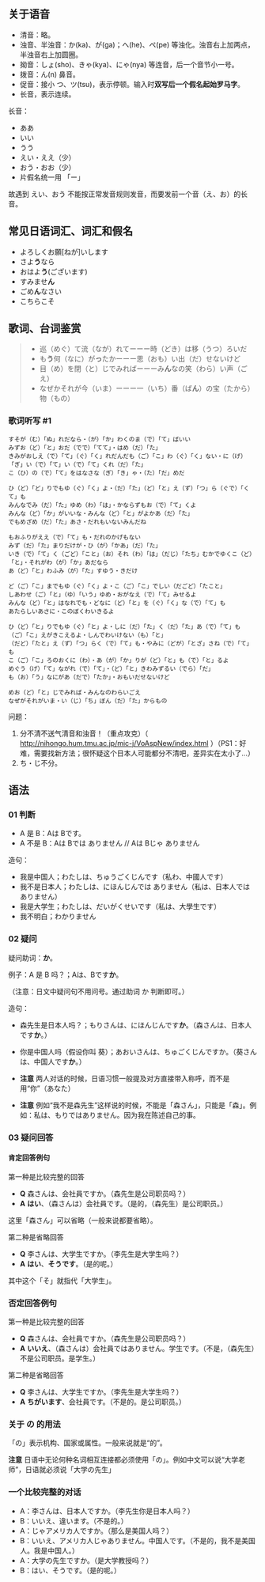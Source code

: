 ## 关于语音

* 清音：略。
* 浊音、半浊音：か(ka)、が(ga)；へ(he)、ペ(pe) 等浊化。浊音右上加两点，半浊音右上加圆圈。
* 拗音：しょ(sho)、きゃ(kya)、にゃ(nya) 等连音，后一个音节小一号。
* 拨音：ん(n) 鼻音。
* 促音：接小 つ、ツ(tsu)，表示停顿。输入时**双写后一个假名起始罗马字**。
* 长音，表示连续。

长音：

* ああ
* いい
* うう
* えい・ええ（少）
* おう・おお（少）
* 片假名统一用 「ー」

故遇到 えい、おう 不能按正常发音规则发音，而要发前一个音（え、お）的长音。

## 常见日语词汇、词汇和假名

* よろしくお願[ねが]いします
* さよ**う**なら
* おはよ**う**(ございます)
* すみませ**ん**
* ごめ**ん**なさい
* こちらこそ

## 歌词、台词鉴赏


> * 巡（めぐ）て流（なが）れてーーー時（どき）は移（うつ）ろいだ
> * も**う**何（なに）が**っ**たかーーー思（おも）い出（だ）せないけど
> * 目（め）を閉（と）じでみればーーーみ**ん**なの笑（わら）い声（ごえ）
> * なぜかそれが今（いま）ーーー一（いち）番（ば**ん**）の宝（たから）物（もの）

### 歌词听写 #1

```
すそが（む）「ぬ」れだなら・（が）「か」わくのま（で）「て」ばいい
みずお（ど）「と」おだ（でで）「てて」・はめ（だ）「た」
きみがおしえ（で）「て」（ぐ）「く」れだんだも（ご）「こ」わ（ぐ）「く」ない・に（げ）「ぎ」い（で）「て」い（で）「て」くれ（だ）「た」
こ（ひ）の（で）「て」をはなさな（ぎ）「き」ゃ・（た）「だ」めだ

ひ（ど）「ど」りでもゆ（ぐ）「く」よ・（だ）「た」（ど）「と」え（ず）「つ」ら（ぐで）「くて」も
みんなでみ（だ）「た」ゆめ（わ）「は」・かならずもお（で）「て」くよ
みんな（ど）「か」がいいな・みんな（ど）「と」がよかあ（だ）「た」
でもめざめ（だ）「た」あさ・だれもいないみんだね

もおふりがええ（で）「て」も・だれのかげもない
みず（だ）「た」まりだけが・ひ（が）「かあ」（だ）「た」
いき（で）「て」く（ごど）「こと」（お）それ（わ）「は」（だじ）「たち」むかでゆくこ（ど）「と」・それがわ（が）「か」あだなら
あ（ど）「と」わふみ（が）「た」すゆう・きだけ

ど（ご）「こ」までもゆ（ぐ）「く」よ・こ（ご）「こ」でしい（だごど）「たこと」
しあわせ（ご）「と」（ゆ）「いう」ゆめ・おがなえ（で）「て」みせるよ
みんな（ど）「と」はなれでも・どなに（ど）「と」を（ぐ）「く」な（で）「て」も
あたらしいあさに・このぼくわいきるよ

ひ（ど）「と」りでもゆ（ぐ）「と」よ・しに（だ）「た」く（だ）「た」あ（で）「て」も
（ご）「こ」えがきこえるよ・しんでわいけない（も）「と」
（だど）「たと」え（ず）「つ」らく（で）「て」も・やみに（どが）「とざ」さね（で）「て」も
こ（ご）「こ」ろのおくに（わ）・あ（が）「か」りが（ど）「と」も（で）「と」るよ
めぐう（げ）「て」ながれ（で）「て」・（ど）「と」きわみずるい（でら）「だ」
も（お）「う」なにがあ（だで）「たか」・おもいだせないけど

めお（ど）「と」じでみれば・みんなのわらいごえ
なぜがそれがいま・い（じ）「ち」ぼん（だ）「た」からもの
```

问题：

1. 分不清不送气清音和浊音！（重点攻克）（ http://nihongo.hum.tmu.ac.jp/mic-j/VoAspNew/index.html ）（PS1：好难，需要找新方法；很怀疑这个日本人可能都分不清吧，差异实在太小了...）
2. ち・じ不分。

## 语法

### 01 判断

* A 是 B：Aは Bです。
* A 不是 B：Aは Bでは ありません // Aは Bじゃ ありません

造句：

* 我是中国人；わたしは、ちゅうごくじんです（私わ、中國人です）
* 我不是日本人；わたしは、にほんじんでは ありません（私は、日本人では ありません）
* 我是大学生；わたしは、だいがくせいです（私は、大學生です）
* 我不明白；わかりません

### 02 疑问

疑问助词：**か**。

例子：A 是 B 吗？；Aは、Bです**か**。

（注意：日文中疑问句不用问号。通过助词 か 判断即可。）

造句：

* 森先生是日本人吗？；もりさんは、にほんじんです**か**。（森さんは、日本人です**か**。）
* 你是中国人吗（假设你叫 葵）；あおいさんは、ちゅごくじんですか。（葵さんは、中国人です**か**。）

* **注意** 两人对话的时候，日语习惯一般提及对方直接带入称呼，而不是用“你”（あなた）
* **注意** 例如“我不是森先生”这样说的时候，不能是「森さん」，只能是「森」。例如：私は、もりではありません。因为我在陈述自己的事。

### 03 疑问回答

#### 肯定回答例句

第一种是比较完整的回答

* **Q** 森さんは、会社員ですか。（森先生是公司职员吗？）
* **A** **はい**、（森さんは）会社員です。（是的，（森先生）是公司职员。）

这里「森さん」可以省略（一般来说都要省略）。

第二种是省略回答

* **Q** 李さんは、大学生ですか。（李先生是大学生吗？）
* **A** **はい**、**そうです**。（是的呢。）

其中这个「そ」就指代「大学生」。

### 否定回答例句

第一种是比较完整的回答

* **Q** 森さんは、会社員ですか。（森先生是公司职员吗？）
* **A** **いいえ**、（森さんは）会社員ではありません。学生です。（不是，（森先生）不是公司职员。是学生。）

第二种是省略回答

* **Q** 李さんは、大学生ですか。（李先生是大学生吗？）
* **A** **ちがいます**、会社員です。（不是的。是公司职员。）

### 关于 の 的用法

「の」表示机构、国家或属性。一般来说就是“的”。

**注意** 日语中无论何种名词相互连接都必须使用「の」。例如中文可以说“大学老师”，日语就必须说「大学の先生」

### 一个比较完整的对话

* A：李さんは、日本人ですか。（李先生你是日本人吗？）
* B：いいえ、違います。（不是的。）
* A：じゃアメリカ人ですか。（那么是美国人吗？）
* B：いいえ、アメリカ人じゃありません。中国人です。（不是的，我不是美国人。我是中国人。）
* A：大学の先生ですか。（是大学教授吗？）
* B：はい、そうです。（是的呢。）

